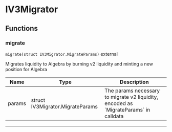

# IV3Migrator




## Functions
### migrate


`migrate(struct IV3Migrator.MigrateParams)`  external

Migrates liquidity to Algebra by burning v2 liquidity and minting a new position for Algebra



| Name | Type | Description |
| ---- | ---- | ----------- |
| params | struct IV3Migrator.MigrateParams | The params necessary to migrate v2 liquidity, encoded as &#x60;MigrateParams&#x60; in calldata |




---


